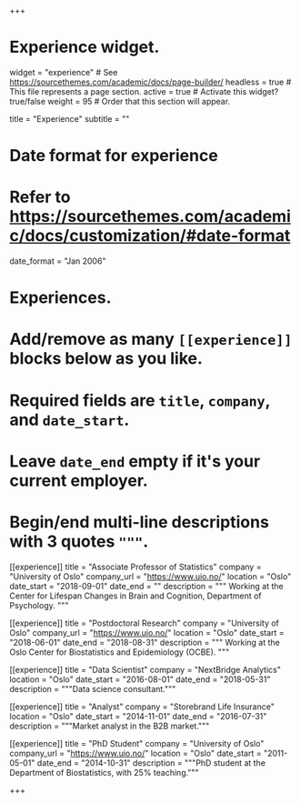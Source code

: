 +++
# Experience widget.
widget = "experience"  # See https://sourcethemes.com/academic/docs/page-builder/
headless = true  # This file represents a page section.
active = true  # Activate this widget? true/false
weight = 95  # Order that this section will appear.

title = "Experience"
subtitle = ""

# Date format for experience
#   Refer to https://sourcethemes.com/academic/docs/customization/#date-format
date_format = "Jan 2006"

# Experiences.
#   Add/remove as many `[[experience]]` blocks below as you like.
#   Required fields are `title`, `company`, and `date_start`.
#   Leave `date_end` empty if it's your current employer.
#   Begin/end multi-line descriptions with 3 quotes `"""`.
[[experience]]
  title = "Associate Professor of Statistics"
  company = "University of Oslo"
  company_url = "https://www.uio.no/"
  location = "Oslo"
  date_start = "2018-09-01"
  date_end = ""
  description = """
  Working at the Center for Lifespan Changes in Brain and Cognition, Department of Psychology.
  """

[[experience]]
  title = "Postdoctoral Research"
  company = "University of Oslo"
  company_url = "https://www.uio.no/"
  location = "Oslo"
  date_start = "2018-06-01"
  date_end = "2018-08-31"
  description = """
  Working at the Oslo Center for Biostatistics and Epidemiology (OCBE).
  """

[[experience]]
  title = "Data Scientist"
  company = "NextBridge Analytics"
  location = "Oslo"
  date_start = "2016-08-01"
  date_end = "2018-05-31"
  description = """Data science consultant."""
  
[[experience]]
  title = "Analyst"
  company = "Storebrand Life Insurance"
  location = "Oslo"
  date_start = "2014-11-01"
  date_end = "2016-07-31"
  description = """Market analyst in the B2B market."""
  
[[experience]]
  title = "PhD Student"
  company = "University of Oslo"
  company_url = "https://www.uio.no/"
  location = "Oslo"
  date_start = "2011-05-01"
  date_end = "2014-10-31"
  description = """PhD student at the Department of Biostatistics, with 25% teaching."""  
  
+++
